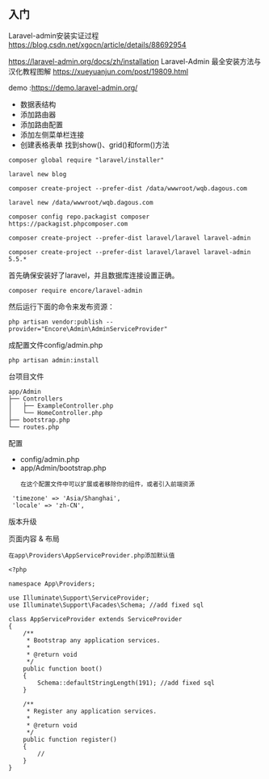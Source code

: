 ## 入门

Laravel-admin安装实证过程
https://blog.csdn.net/xgocn/article/details/88692954


https://laravel-admin.org/docs/zh/installation
Laravel-Admin 最全安装方法与汉化教程图解
https://xueyuanjun.com/post/19809.html

demo :https://demo.laravel-admin.org/
- 数据表结构
- 添加路由器
- 添加路由配置
- 添加左侧菜单栏连接
- 创建表格表单 找到show()、grid()和form()方法
```
composer global require "laravel/installer"

laravel new blog

composer create-project --prefer-dist /data/wwwroot/wqb.dagous.com

laravel new /data/wwwroot/wqb.dagous.com

composer config repo.packagist composer https://packagist.phpcomposer.com

composer create-project --prefer-dist laravel/laravel laravel-admin

composer create-project --prefer-dist laravel/laravel laravel-admin 5.5.*
```
首先确保安装好了laravel，并且数据库连接设置正确。
```
composer require encore/laravel-admin
```
然后运行下面的命令来发布资源：
```
php artisan vendor:publish --provider="Encore\Admin\AdminServiceProvider"
```
成配置文件config/admin.php
```
php artisan admin:install
```
台项目文件
```
app/Admin
├── Controllers
│   ├── ExampleController.php
│   └── HomeController.php
├── bootstrap.php
└── routes.php
```

配置
- config/admin.php
- app/Admin/bootstrap.php
  ```
  在这个配置文件中可以扩展或者移除你的组件，或者引入前端资源
  ```
```
 'timezone' => 'Asia/Shanghai',
 'locale' => 'zh-CN',
```
版本升级

页面内容 & 布局

```
在app\Providers\AppServiceProvider.php添加默认值

<?php

namespace App\Providers;

use Illuminate\Support\ServiceProvider;
use Illuminate\Support\Facades\Schema; //add fixed sql

class AppServiceProvider extends ServiceProvider
{
    /**
     * Bootstrap any application services.
     *
     * @return void
     */
    public function boot()
    {
        Schema::defaultStringLength(191); //add fixed sql
    }

    /**
     * Register any application services.
     *
     * @return void
     */
    public function register()
    {
        //
    }
}
```